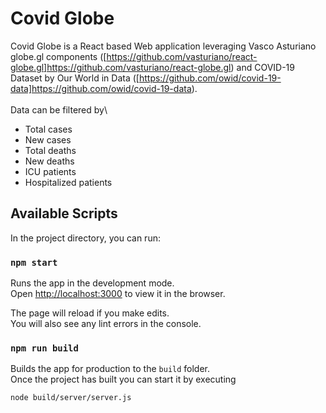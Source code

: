 # Covid Globe

Covid Globe is a React based Web application leveraging Vasco Asturiano globe.gl components ([https://github.com/vasturiano/react-globe.gl]https://github.com/vasturiano/react-globe.gl) and COVID-19 Dataset by Our World in Data ([https://github.com/owid/covid-19-data]https://github.com/owid/covid-19-data).\
\
Data can be filtered by\

* Total cases
* New cases
* Total deaths
* New deaths
* ICU patients
* Hospitalized patients

## Available Scripts

In the project directory, you can run:

### `npm start`

Runs the app in the development mode.\
Open [http://localhost:3000](http://localhost:3000) to view it in the browser.

The page will reload if you make edits.\
You will also see any lint errors in the console.


### `npm run build`

Builds the app for production to the `build` folder.\
Once the project has built you can start it by executing

`node build/server/server.js`
